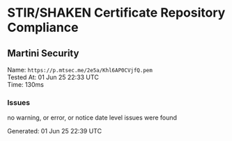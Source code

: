 # STIR/SHAKEN Certificate Repository Compliance

## Martini Security

Name: `https://p.mtsec.me/2e5a/Khl6AP0CVjfQ.pem`\
Tested At: 01 Jun 25 22:33 UTC\
Time: 130ms

### Issues

no warning, or error, or notice date level issues were found

Generated: 01 Jun 25 22:39 UTC